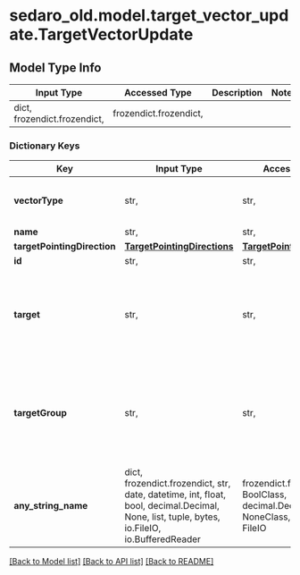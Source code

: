 # sedaro_old.model.target_vector_update.TargetVectorUpdate

## Model Type Info
Input Type | Accessed Type | Description | Notes
------------ | ------------- | ------------- | -------------
dict, frozendict.frozendict,  | frozendict.frozendict,  |  | 

### Dictionary Keys
Key | Input Type | Accessed Type | Description | Notes
------------ | ------------- | ------------- | ------------- | -------------
**vectorType** | str,  | str,  |  | must be one of ["TARGET", ] 
**name** | str,  | str,  |  | 
**targetPointingDirection** | [**TargetPointingDirections**](TargetPointingDirections.md) | [**TargetPointingDirections**](TargetPointingDirections.md) |  | 
**id** | str,  | str,  |  | [optional] 
**target** | str,  | str,  | Relationship to zero or one &#x60;Target&#x60; blocks. Reverse key: &#x60;Target.targetVectors&#x60;. On delete: &#x60;RESTRICT&#x60; (prevent referenced block from being deleted while relationship to this one exists). | [optional] 
**targetGroup** | str,  | str,  | Relationship to zero or one &#x60;TargetGroup&#x60; blocks. Reverse key: &#x60;TargetGroup.targetVectors&#x60;. On delete: &#x60;RESTRICT&#x60; (prevent referenced block from being deleted while relationship to this one exists). | [optional] 
**any_string_name** | dict, frozendict.frozendict, str, date, datetime, int, float, bool, decimal.Decimal, None, list, tuple, bytes, io.FileIO, io.BufferedReader | frozendict.frozendict, str, BoolClass, decimal.Decimal, NoneClass, tuple, bytes, FileIO | any string name can be used but the value must be the correct type | [optional]

[[Back to Model list]](../../README.md#documentation-for-models) [[Back to API list]](../../README.md#documentation-for-api-endpoints) [[Back to README]](../../README.md)

